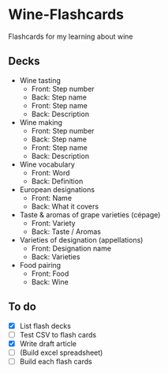 # Wine-Flashcards
Flashcards for my learning about wine

## Decks

* Wine tasting
  * Front: Step number
  * Back: Step name
  * Front: Step name
  * Back: Description
* Wine making
  * Front: Step number
  * Back: Step name
  * Front: Step name
  * Back: Description
* Wine vocabulary
  * Front: Word
  * Back: Definition
* European designations
  - Front: Name
  - Back: What it covers
* Taste & aromas of grape varieties (cépage)
  * Front: Variety
  * Back: Taste / Aromas
* Varieties of designation (appellations)
  * Front: Designation name
  * Back: Varieties
* Food pairing
  * Front: Food
  * Back: Wine

## To do

- [x] List flash decks
- [ ] Test CSV to flash cards
- [x] Write draft article
- [ ] (Build excel spreadsheet)
- [ ] Build each flash cards